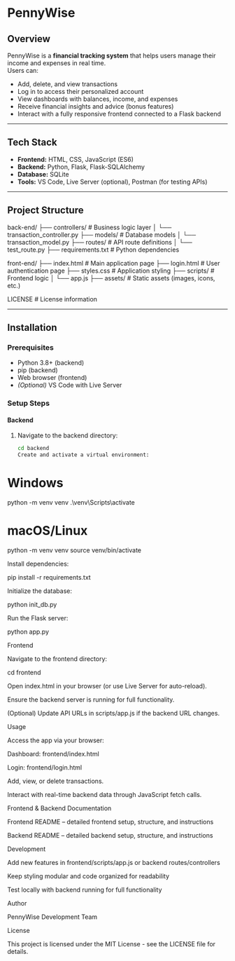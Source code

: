 # PennyWise

## Overview
PennyWise is a **financial tracking system** that helps users manage their income and expenses in real time.  
Users can:
- Add, delete, and view transactions
- Log in to access their personalized account
- View dashboards with balances, income, and expenses
- Receive financial insights and advice (bonus features)
- Interact with a fully responsive frontend connected to a Flask backend

---

## Tech Stack
- **Frontend:** HTML, CSS, JavaScript (ES6)
- **Backend:** Python, Flask, Flask-SQLAlchemy
- **Database:** SQLite
- **Tools:** VS Code, Live Server (optional), Postman (for testing APIs)

---

## Project Structure
back-end/
├── controllers/          # Business logic layer
│   └── transaction_controller.py
├── models/              # Database models
│   └── transaction_model.py
├── routes/              # API route definitions
│   └── test_route.py
├── requirements.txt     # Python dependencies


front-end/
├── index.html       # Main application page
├── login.html       # User authentication page
├── styles.css       # Application styling
├── scripts/          # Frontend logic
│ └── app.js
├── assets/ # Static assets (images, icons, etc.)

LICENSE # License information

---

## Installation

### Prerequisites
- Python 3.8+ (backend)
- pip (backend)
- Web browser (frontend)
- *(Optional)* VS Code with Live Server

### Setup Steps
#### Backend
1. Navigate to the backend directory:
   ```bash
   cd backend
   Create and activate a virtual environment:

# Windows
python -m venv venv
.\venv\Scripts\activate

# macOS/Linux
python -m venv venv
source venv/bin/activate


Install dependencies:

pip install -r requirements.txt


Initialize the database:

python init_db.py


Run the Flask server:

python app.py

Frontend

Navigate to the frontend directory:

cd frontend


Open index.html in your browser (or use Live Server for auto-reload).

Ensure the backend server is running for full functionality.

(Optional) Update API URLs in scripts/app.js if the backend URL changes.

Usage

Access the app via your browser:

Dashboard: frontend/index.html

Login: frontend/login.html

Add, view, or delete transactions.

Interact with real-time backend data through JavaScript fetch calls.

Frontend & Backend Documentation

Frontend README
 – detailed frontend setup, structure, and instructions

Backend README
 – detailed backend setup, structure, and instructions

Development

Add new features in frontend/scripts/app.js or backend routes/controllers

Keep styling modular and code organized for readability

Test locally with backend running for full functionality

Author

PennyWise Development Team

License

This project is licensed under the MIT License - see the LICENSE file for details.
